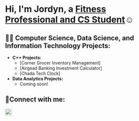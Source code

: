 <h1>Hi, I'm Jordyn, a <a href="https://www.linkedin.com/in/jordynprisco/">Fitness Professional and CS Student</a>☺</h1>

<h2>👨‍💻 Computer Science, Data Science, and Information Technology Projects:</h2>

- <b>C++ Projects:</b>
  - [Corner Grocer Inventory Management]
  - [Airgead Banking Investment Calculator]
  - [Chada Tech Clock]
- <b>Data Analytics Projects:</b>
  - Coming soon!



<h2>🤳Connect with me:</h2>

[<img align="left" alt="Jordyn | LinkedIn" width="22px" src="https://cdn.jsdelivr.net/npm/simple-icons@v3/icons/linkedin.svg" />][linkedin]


[linkedin]: https://www.linkedin.com/in/jordynprisco/
